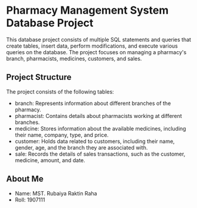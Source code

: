 
# Pharmacy Management System Database Project
This database project consists of multiple SQL statements and queries that create tables, insert data, perform modifications, and execute various queries on the database. The project focuses on managing a pharmacy's branch, pharmacists, medicines, customers, and sales.


## Project Structure
The project consists of the following tables:

- branch: Represents information about different branches of the pharmacy.
- pharmacist: Contains details about pharmacists working at different branches.
- medicine: Stores information about the available medicines, including their name, company, type, and price.
- customer: Holds data related to customers, including their name, gender, age, and the branch they are associated with.
- sale: Records the details of sales transactions, such as the customer, medicine, amount, and date.


##  About Me
- Name: MST. Rubaiya Raktin Raha
- Roll: 1907111


